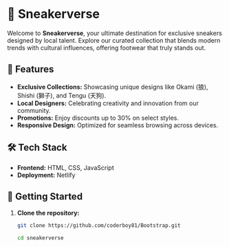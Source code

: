 # 👟 Sneakerverse

Welcome to **Sneakerverse**, your ultimate destination for exclusive sneakers designed by local talent. Explore our curated collection that blends modern trends with cultural influences, offering footwear that truly stands out.

## 🌟 Features

- **Exclusive Collections:** Showcasing unique designs like Okami (狼), Shishi (獅子), and Tengu (天狗).
- **Local Designers:** Celebrating creativity and innovation from our community.
- **Promotions:** Enjoy discounts up to 30% on select styles.
- **Responsive Design:** Optimized for seamless browsing across devices.

## 🛠 Tech Stack

- **Frontend:** HTML, CSS, JavaScript
- **Deployment:** Netlify

## 🚀 Getting Started

1. **Clone the repository:**
   ```bash
   git clone https://github.com/coderboy81/Bootstrap.git

   cd sneakerverse


